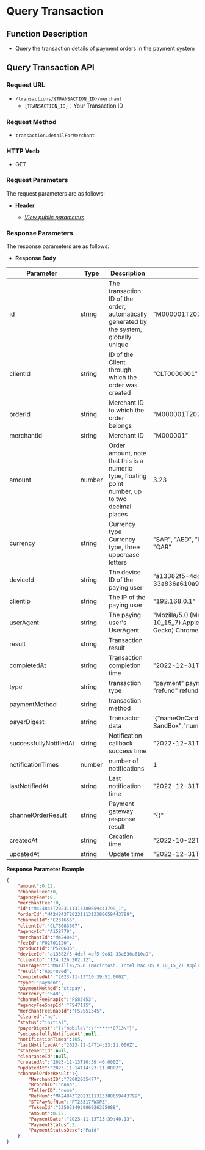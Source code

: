 # Query Transaction

## Function Description

- Query the transaction details of payment orders in the payment system

## Query Transaction API

### Request URL

- `/transactions/{TRANSACTION_ID}/merchant`
  - `{TRANSACTION_ID}`：Your Transaction ID

### Request Method

- `transaction.detailForMerchant`

### HTTP Verb

- GET

### Request Parameters

The request parameters are as follows:

- **Header**

  - [_View public parameters_](/en/payinApi/callMethod/callMethod#public-parameters)

### Response Parameters

The response parameters are as follows:

- **Response Body**

| **Parameter**          | **Type** | **Description**                                                                                 | **Example**                                                                                                             |
| ---------------------- | -------- | ----------------------------------------------------------------------------------------------- | ----------------------------------------------------------------------------------------------------------------------- |
| id                     | string   | The transaction ID of the order, automatically generated by the system, globally unique         | "M000001T2022101023455774363043_1"                                                                                      |
| clientId               | string   | ID of the Client through which the order was created                                            | "CLT0000001"                                                                                                            |
| orderId                | string   | Merchant ID to which the order belongs                                                          | "M000001T2022101023455774363043"                                                                                        |
| merchantId             | string   | Merchant ID                                                                                     | "M000001"                                                                                                               |
| amount                 | number   | Order amount, note that this is a numeric type, floating point number, up to two decimal places | 3.23                                                                                                                    |
| currency               | string   | Currency type Currency type, three uppercase letters                                            | "SAR", "AED", "BHD", "EGP", "KWD", "OMR", "QAR"                                                                         |
| deviceId               | string   | The device ID of the paying user                                                                | "a13382f5-4dcf-4ef5-9e81-33a836a610a9"                                                                                  |
| clientIp               | string   | The IP of the paying user                                                                       | "192.168.0.1"                                                                                                           |
| userAgent              | string   | The paying user's UserAgent                                                                     | "Mozilla/5.0 (Macintosh; Intel Mac OS X 10_15_7) AppleWebKit/537.36 (KHTML, like Gecko) Chrome/118.0.0.0 Safari/537.36" |
| result                 | string   | Transaction result                                                                              |                                                                                                                         |
| completedAt            | string   | Transaction completion time                                                                     | "2022-12-31T12:53:17.000Z"                                                                                              |
| type                   | string   | transaction type                                                                                | "payment" payment<br>"refund" refund                                                                                    |
| paymentMethod          | string   | transaction method                                                                              |                                                                                                                         |
| payerDigest            | string   | Transactor data                                                                                 | '{"nameOnCard":"MasterCard SandBox","number":"512345xxxxxx0008"}'                                                       |
| successfullyNotifiedAt | string   | Notification callback success time                                                              | "2022-12-31T12:53:17.000Z"                                                                                              |
| notificationTimes      | number   | number of notifications                                                                         | 1                                                                                                                       |
| lastNotifiedAt         | string   | Last notification time                                                                          | "2022-12-31T12:53:17.000Z"                                                                                              |
| channelOrderResult     | string   | Payment gateway response result                                                                 | "{}"                                                                                                                    |
| createdAt              | string   | Creation time                                                                                   | "2022-10-22T12:00:21.000Z"                                                                                              |
| updatedAt              | string   | Update time                                                                                     | "2022-12-31T12:53:17.000Z"                                                                                              |

**Response Parameter Example**

```json
{
    "amount":0.12,
    "channelFee":0,
    "agencyFee":0,
    "merchantFee":0,
    "id":"M424843T2023111313380659443799_1",
    "orderId":"M424843T2023111313380659443799",
    "channelId":"C231656",
    "clientId":"CLT8083667",
    "agencyId":"A158770",
    "merchantId":"M424843",
    "feeId":"F02701120",
    "productId":"P520636",
    "deviceId":"a13382f5-4dcf-4ef5-9e81-33a836a610a9",
    "clientIp":"124.126.202.12",
    "userAgent":"Mozilla\/5.0 (Macintosh; Intel Mac OS X 10_15_7) AppleWebKit\/537.36 (KHTML, like Gecko) Chrome\/119.0.0.0 Safari\/537.36",
    "result":"Approved",
    "completedAt":"2023-11-13T10:39:51.000Z",
    "type":"payment",
    "paymentMethod":"stcpay",
    "currency":"SAR",
    "channelFeeSnapId":"FS83453",
    "agencyFeeSnapId":"FS47115",
    "merchantFeeSnapId":"FS2551345",
    "cleared":"no",
    "status":"initial",
    "payerDigest":"{\"mobile\":\"******0713\"}",
    "successfullyNotifiedAt":null,
    "notificationTimes":105,
    "lastNotifiedAt":"2023-11-14T14:23:11.000Z",
    "statementId":null,
    "clearanceId":null,
    "createdAt":"2023-11-13T10:39:40.000Z",
    "updatedAt":"2023-11-14T14:23:11.000Z",
    "channelOrderResult":{
        "MerchantID":"72002035477",
        "BranchID":"none",
        "TellerID":"none",
        "RefNum":"M424843T2023111313380659443799",
        "STCPayRefNum":"FT23317FWXPZ",
        "TokenId":"525051493906926355088",
        "Amount":0.12,
        "PaymentDate":"2023-11-13T13:39:40.13",
        "PaymentStatus":2,
        "PaymentStatusDesc":"Paid"
    }
}
```